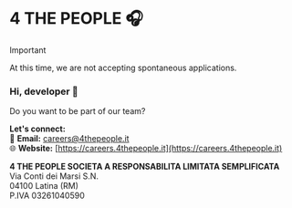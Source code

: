 # 4 THE PEOPLE 🎧

> [!IMPORTANT]
> At this time, we are not accepting spontaneous applications.

### Hi, developer 👋
Do you want to be part of our team?

**Let's connect:**\
📧 **Email:** careers@4thepeople.it  
🌐 **Website:** [https://careers.4thepeople.it](https://careers.4thepeople.it)  

**4 THE PEOPLE SOCIETA A RESPONSABILITA LIMITATA SEMPLIFICATA**\
Via Conti dei Marsi S.N.\
04100 Latina (RM)\
P.IVA 03261040590
